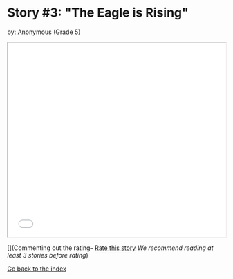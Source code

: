 # Story #3: "The Eagle is Rising"
by: Anonymous (Grade 5)


<iframe src="../stories/03_The eagle rising.html" height="450px" width="100%"> </iframe>

[](Commenting out the rating–  [Rate this story](https://forms.gle/zbTTGuidhwvabMLT9) *We recommend reading at least 3 stories before rating*)

[Go back to the index](../index.md)

